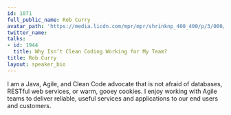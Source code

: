 ```yaml
---
id: 1071
full_public_name: Rob Curry
avatar_path: 'https://media.licdn.com/mpr/mpr/shrinknp_400_400/p/3/000/04e/00b/212072f.jpg'
twitter_name:
talks:
- id: 1944
  title: Why Isn’t Clean Coding Working for My Team?
title: Rob Curry
layout: speaker_bio
---
```

I am a Java, Agile, and Clean Code advocate that is not afraid of databases, RESTful web services, or warm, gooey cookies.  I enjoy working with Agile teams to deliver reliable, useful services and applications to our end users and customers.


